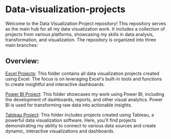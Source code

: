 # Data-visualization-projects
Welcome to the Data Visualization Project repository! This repository serves as the main hub for all my data visualization work. It includes a collection of projects from various platforms, showcasing my skills in data analysis, transformation, and visualization. The repository is organized into three main branches:

## Overview:
<a href = "https://github.com/ak060204/Data-visualization-projects/tree/main/Excel_Project">Excel Projects</a>: This folder contains all data visualization projects created using Excel. The focus is on leveraging Excel's built-in tools and functions to create insightful and interactive dashboards.

<a href = "https://github.com/ak060204/Data-visualization-projects/tree/main/PowerBI_Project">Power BI Project</a>: This folder showcases my work using Power BI, including the development of dashboards, reports, and other visual analytics. Power BI is used for transforming raw data into actionable insights.

<a href = "https://github.com/ak060204/Data-visualization-projects/tree/main/Tableau_project">Tableau Project</a>: This folder includes projects created using Tableau, a powerful data visualization software. Here, you'll find projects demonstrating my ability to connect to various data sources and create dynamic, interactive visualizations and dashboards.
